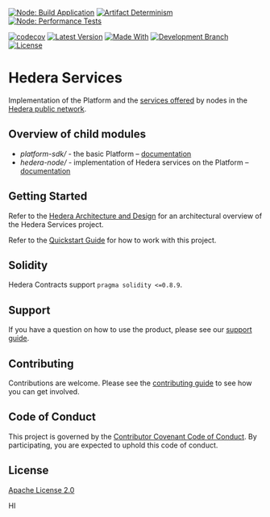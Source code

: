[![Node: Build Application](https://github.com/hashgraph/hedera-services/actions/workflows/node-flow-build-application.yaml/badge.svg)](https://github.com/hashgraph/hedera-services/actions/workflows/node-flow-build-application.yaml)
[![Artifact Determinism](https://github.com/hashgraph/hedera-services/actions/workflows/flow-artifact-determinism.yaml/badge.svg)](https://github.com/hashgraph/hedera-services/actions/workflows/flow-artifact-determinism.yaml)
[![Node: Performance Tests](https://github.com/hashgraph/hedera-services/actions/workflows/flow-node-performance-tests.yaml/badge.svg)](https://github.com/hashgraph/hedera-services/actions/workflows/flow-node-performance-tests.yaml)

[![codecov](https://codecov.io/gh/hashgraph/hedera-services/graph/badge.svg?token=ZPMV8C93DV)](https://codecov.io/gh/hashgraph/hedera-services)
[![Latest Version](https://img.shields.io/github/v/tag/hashgraph/hedera-services?sort=semver&label=version)](README.md)
[![Made With](https://img.shields.io/badge/made_with-java-blue)](https://github.com/hashgraph/hedera-services/)
[![Development Branch](https://img.shields.io/badge/docs-quickstart-green.svg)](docs/gradle-quickstart.md)
[![License](https://img.shields.io/badge/license-apache2-blue.svg)](LICENSE)

# Hedera Services

Implementation of the Platform and the
[services offered](https://github.com/hashgraph/hedera-protobufs) by nodes in the
[Hedera public network](https://hedera.com).

## Overview of child modules

- _platform-sdk/_ - the basic Platform – [documentation](platform-sdk/docs/platformWiki.md)
- _hedera-node/_ - implementation of Hedera services on the Platform –
  [documentation](hedera-node/docs/)

## Getting Started

Refer to the [Hedera Architecture and Design](hedera-node/docs/design/design.md) for an architectural overview of the
Hedera Services project.

Refer to the [Quickstart Guide](docs/README.md) for how to work with this project.

## Solidity

Hedera Contracts support `pragma solidity <=0.8.9`.

## Support

If you have a question on how to use the product, please see our
[support guide](https://github.com/hashgraph/.github/blob/main/SUPPORT.md).

## Contributing

Contributions are welcome. Please see the
[contributing guide](https://github.com/hashgraph/.github/blob/main/CONTRIBUTING.md) to see how you
can get involved.

## Code of Conduct

This project is governed by the
[Contributor Covenant Code of Conduct](https://github.com/hashgraph/.github/blob/main/CODE_OF_CONDUCT.md).
By participating, you are expected to uphold this code of conduct.

## License

[Apache License 2.0](LICENSE)

HI
